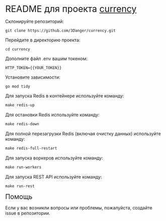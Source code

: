 <span style="font-size:2em;">README для проекта [currency](https://github.com/3Danger/currency.git)</span>

Склонируйте репозиторий:
``` shell
git clone https://github.com/3Danger/currency.git
```

Перейдите в директорию проекта:
``` shell
cd currency
```

Дополните файл .env вашим токеном:
```dotenv
HTTP_TOKEN={{YOUR_TOKEN}}
```

Установите зависимости:
``` shell
go mod tidy
```

Для запуска Redis в контейнере используйте команду:
``` makefile
make redis-up
```

Для остановки Redis используйте команду:
``` makefile
make redis-down
```

Для полной перезагрузки Redis (включая очистку данных) используйте команду:
``` makefile
make redis-full-restart
```

Для запуска воркеров используйте команду:
``` makefile
make run-workers
```

Для запуска REST API используйте команду:
``` makefile
make run-rest
```

<span style="font-size:1.5em;">Помощь</span>

Если у вас возникли вопросы или проблемы, пожалуйста, создайте issue в репозитории.

